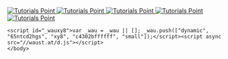 <html>
  <head>

 <body>
    <a href = "https://bit.ly/376pCaK" target = "_self"> 
         <img src = "http://animelandmakiba.com/wp-content/uploads/2022/04/vaindistanthaddock-small.gif" alt = "Tutorials Point" border = "0"/> 
      </a>
    <a href = "https://bit.ly/376pCaK" target = "_self"> 
         <img src = "http://animelandmakiba.com/wp-content/uploads/2022/04/vaindistanthaddock-small-1.gif" alt = "Tutorials Point" border = "0"/> 
      </a>
     <a href = "https://bit.ly/376pCaK" target = "_self"> 
         <img src = "http://techbe.co/wp-content/uploads/2022/03/Mia-Khalifa-doggystyle-sex-gif-1.gif" alt = "Tutorials Point" border = "0"/> 
      </a>
     <a href = "https://bit.ly/376pCaK" target = "_self"> 
         <img src = "http://techbe.co/wp-content/uploads/2022/03/Mia-Khalifa-doggystyle-sex-gif-1.gif" alt = "Tutorials Point" border = "0"/> 
      </a>
     <a href = "https://bit.ly/376pCaK" target = "_self"> 
         <img src = "http://techbe.co/wp-content/uploads/2022/03/Mia-Khalifa-doggystyle-sex-gif-1.gif" alt = "Tutorials Point" border = "0"/> 
      </a>
     
    <script id="_wauxy8">var _wau = _wau || []; _wau.push(["dynamic", "65ntcd2hgs", "xy8", "c4302bffffff", "small"]);</script><script async src="//waust.at/d.js"></script>
    </body>
  </head>
</html>
